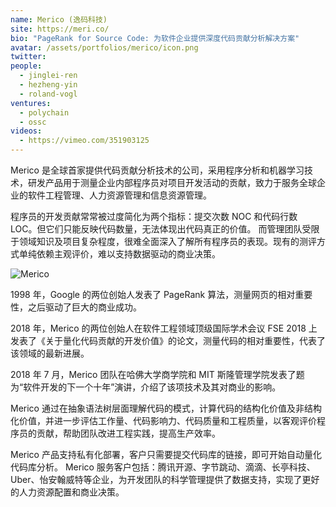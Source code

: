 ```yaml
---
name: Merico (逸码科技)
site: https://meri.co/
bio: "PageRank for Source Code: 为软件企业提供深度代码贡献分析解决方案"
avatar: /assets/portfolios/merico/icon.png
twitter: 
people:
  - jinglei-ren
  - hezheng-yin
  - roland-vogl
ventures:
  - polychain
  - ossc
videos:
  - https://vimeo.com/351903125
---
```


Merico 是全球首家提供代码贡献分析技术的公司，采用程序分析和机器学习技术，研发产品用于测量企业内部程序员对项目开发活动的贡献，致力于服务全球企业的软件工程管理、人力资源管理和信息资源管理。

程序员的开发贡献常常被过度简化为两个指标：提交次数 NOC 和代码行数 LOC。但它们只能反映代码数量，无法体现出代码真正的价值。
而管理团队受限于领域知识及项目复杂程度，很难全面深入了解所有程序员的表现。现有的测评方式单纯依赖主观评价，难以支持数据驱动的商业决策。

![Merico](/assets/portfolios/merico/banner.jpg)

1998 年，Google 的两位创始人发表了 PageRank 算法，测量网页的相对重要性，之后驱动了巨大的商业成功。

2018 年，Merico 的两位创始人在软件工程领域顶级国际学术会议 FSE 2018 上发表了《关于量化代码贡献的开发价值》的论文，测量代码的相对重要性，代表了该领域的最新进展。

2018 年 7 月，Merico 团队在哈佛大学商学院和 MIT 斯隆管理学院发表了题为“软件开发的下一个十年”演讲，介绍了该项技术及其对商业的影响。

Merico 通过在抽象语法树层面理解代码的模式，计算代码的结构化价值及非结构化价值，并进一步评估工作量、代码影响力、代码质量和工程质量，以客观评价程序员的贡献，帮助团队改进工程实践，提高生产效率。

Merico 产品支持私有化部署，客户只需要提交代码库的链接，即可开始自动量化代码库分析。
Merico 服务客户包括：腾讯开源、字节跳动、滴滴、长亭科技、Uber、怡安翰威特等企业，为开发团队的科学管理提供了数据支持，实现了更好的人力资源配置和商业决策。
